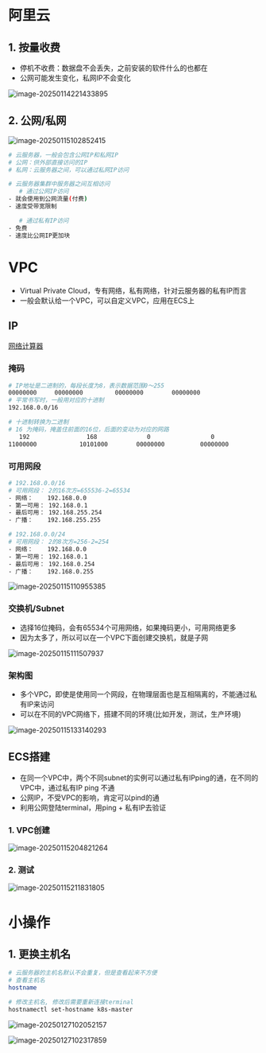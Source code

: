 # 阿里云

## 1. 按量收费

- 停机不收费：数据盘不会丢失，之前安装的软件什么的也都在
- 公网可能发生变化，私网IP不会变化

![image-20250114221433895](https://erick-typora-image.oss-cn-shanghai.aliyuncs.com/img/image-20250114221433895.png)

## 2. 公网/私网

![image-20250115102852415](https://erick-typora-image.oss-cn-shanghai.aliyuncs.com/img/image-20250115102852415.png)

```bash
# 云服务器，一般会包含公网IP和私网IP
# 公网：供外部直接访问的IP
# 私网：云服务器之间，可以通过私网IP访问

# 云服务器集群中服务器之间互相访问
   # 通过公网IP访问
- 就会使用到公网流量(付费)
- 速度受带宽限制

   # 通过私有IP访问
- 免费
- 速度比公网IP更加块
```

# VPC

- Virtual Private Cloud，专有网络，私有网络，针对云服务器的私有IP而言
- 一般会默认给一个VPC，可以自定义VPC，应用在ECS上

## IP

[网络计算器](https://www.sojson.com/convert/subnetmask.html)

### 掩码

```bash
# IP地址是二进制的，每段长度为8，表示数据范围0～255
00000000     00000000         00000000        00000000 
# 平常书写时，一般用对应的十进制
192.168.0.0/16

# 十进制转换为二进制
# 16 为掩码，掩盖住前面的16位，后面的变动为对应的网路
   192                168              0                 0                     16/24
11000000            10101000        00000000          00000000            二进制的前面n位不变，后面动态变换
```

### 可用网段

```bash
# 192.168.0.0/16
# 可用网段： 2的16次方=655536-2=65534
- 网络：    192.168.0.0
- 第一可用： 192.168.0.1
- 最后可用： 192.168.255.254
- 广播：    192.168.255.255

# 192.168.0.0/24
# 可用网段： 2的8次方=256-2=254
- 网络：    192.168.0.0
- 第一可用： 192.168.0.1
- 最后可用： 192.168.0.254
- 广播：    192.168.0.255
```

![image-20250115110955385](https://erick-typora-image.oss-cn-shanghai.aliyuncs.com/img/image-20250115110955385.png)

### 交换机/Subnet

- 选择16位掩码，会有65534个可用网络，如果掩码更小，可用网络更多
- 因为太多了，所以可以在一个VPC下面创建交换机，就是子网

![image-20250115111507937](https://erick-typora-image.oss-cn-shanghai.aliyuncs.com/img/image-20250115111507937.png)

### 架构图

-  多个VPC，即使是使用同一个网段，在物理层面也是互相隔离的，不能通过私有IP来访问
- 可以在不同的VPC网络下，搭建不同的环境(比如开发，测试，生产环境)

![image-20250115133140293](https://erick-typora-image.oss-cn-shanghai.aliyuncs.com/img/image-20250115133140293.png)

## ECS搭建

- 在同一个VPC中，两个不同subnet的实例可以通过私有IPping的通，在不同的VPC中，通过私有IP ping 不通
- 公网IP，不受VPC的影响，肯定可以pind的通
- 利用公网登陆terminal，用ping + 私有IP去验证

### 1. VPC创建

![image-20250115204821264](https://erick-typora-image.oss-cn-shanghai.aliyuncs.com/img/image-20250115204821264.png)

### 2. 测试

![image-20250115211831805](https://erick-typora-image.oss-cn-shanghai.aliyuncs.com/img/image-20250115211831805.png)

# 小操作

## 1. 更换主机名

```bash
# 云服务器的主机名默认不会重复，但是查看起来不方便
# 查看主机名
hostname

# 修改主机名, 修改后需要重新连接terminal
hostnamectl set-hostname k8s-master
```

![image-20250127102052157](https://erick-typora-image.oss-cn-shanghai.aliyuncs.com/img/image-20250127102052157.png)

![image-20250127102317859](https://erick-typora-image.oss-cn-shanghai.aliyuncs.com/img/image-20250127102317859.png)
